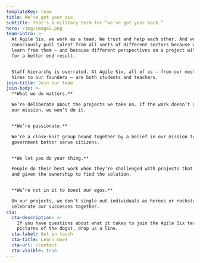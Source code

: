 ```yaml
---
templateKey: team
title: We’ve got your six.
subtitle: That’s a military term for “we’ve got your back.”
hero: /img/image2.png
team-intro: >-
  At Agile Six, we work as a team. We trust and help each other. And we
  consciously pull talent from all sorts of different sectors because we want to
  learn from them — and because different perspectives on a project will make
  for a better end result. 


  Staff hierarchy is overrated. At Agile Six, all of us — from our most recent
  hires to our founders — are both students and teachers.
join-title: Join our team
join-body: >-
  **What we do matters.**

  We’re deliberate about the projects we take on. If the work doesn’t align with
  our mission, we won’t do it.


  **We’re passionate.**

  We’re a close-knit group bound together by a belief in our mission to help
  government better serve citizens.


  **We let you do your thing.**

  People do their best work when they’re challenged with projects that matter
  and given the ownership to find the solution. 


  **We’re not in it to boost our egos.**

  On our projects, we don’t single out individuals as heroes or rockstars. We
  celebrate our successes together.
cta:
  cta-description: >-
    If you have questions about what it takes to join the Agile Six team (or for
    pictures of the dogs), drop us a line.
  cta-label: Get in touch
  cta-title: Learn more
  cta-url: /contact
  cta-visible: true
---
```


